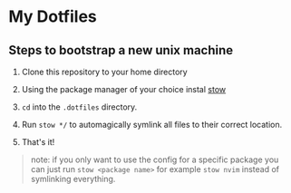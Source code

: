 # My Dotfiles

## Steps to bootstrap a new unix machine

1. Clone this repository to your home directory

2. Using the package manager of your choice instal [stow](https://www.gnu.org/software/stow/)

3. `cd` into the `.dotfiles` directory.

4. Run `stow */` to automagically symlink all files to their correct location.

5. That's it!

> note: if you only want to use the config for a specific package you can just run `stow <package name>` for example `stow nvim` instead of symlinking everything.


